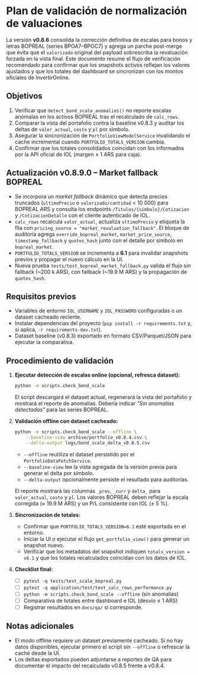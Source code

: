 # Plan de validación de normalización de valuaciones

La versión **v0.8.6** consolida la corrección definitiva de escalas para bonos y
letras BOPREAL (series BPOA7–BPOC7) y agrega un parche post-merge que evita que
el `valorizado` original del payload sobrescriba la revaluación forzada en la
vista final. Este documento resume el flujo de verificación recomendado para
confirmar que los snapshots activos reflejan los valores ajustados y que los
totales del dashboard se sincronizan con los montos oficiales de InvertirOnline.

## Objetivos

1. Verificar que `detect_bond_scale_anomalies()` no reporte escalas anómalas en
   los activos BOPREAL tras el recalculado de `calc_rows`.
2. Comparar la vista del portafolio contra la baseline v0.8.3 y auditar los
   deltas de `valor_actual`, `costo` y `pl` por símbolo.
3. Asegurar la sincronización de `PortfolioViewModelService` invalidando el
   cache incremental cuando `PORTFOLIO_TOTALS_VERSION` cambia.
4. Confirmar que los totales consolidados coincidan con los informados por la
   API oficial de IOL (margen ± 1 ARS para caja).

## Actualización v0.8.9.0 – Market fallback BOPREAL

- Se incorpora un *market fallback* dinámico que detecta precios truncados
  (`ultimoPrecio` o `valorizado/cantidad` < 10 000) para BOPREAL ARS y consulta
  los endpoints `/Titulos/{simbolo}/Cotizacion` y `/CotizacionDetalle` con el
  cliente autenticado de IOL.
- `calc_rows` recalcula `valor_actual`, actualiza `ultimoPrecio` y etiqueta la
  fila con `pricing_source = "market_revaluation_fallback"`. El bloque de
  auditoría agrega `override_bopreal_market`, `market_price_source`,
  `timestamp_fallback` y `quotes_hash` junto con el detalle por símbolo en
  `bopreal_market`.
- `PORTFOLIO_TOTALS_VERSION` se incrementa a **6.1** para invalidar snapshots
  previos y propagar el nuevo cálculo en la UI.
- Nueva prueba `tests/test_bopreal_market_fallback.py` valida el flujo sin
  fallback (~200 k ARS), con fallback (~19.9 M ARS) y la propagación de
  `quotes_hash`.

## Requisitos previos

- Variables de entorno `IOL_USERNAME` y `IOL_PASSWORD` configuradas o un dataset
  cacheado reciente.
- Instalar dependencias del proyecto (`pip install -r requirements.txt` y, si
  aplica, `-r requirements-dev.txt`).
- Dataset baseline (v0.8.3) exportado en formato CSV/Parquet/JSON para ejecutar
  la comparativa.

## Procedimiento de validación

1. **Ejecutar detección de escalas online (opcional, refresca dataset):**

   ```bash
   python -m scripts.check_bond_scale
   ```

   El script descargará el dataset actual, regenerará la vista del portafolio y
   mostrará el reporte de anomalías. Debería indicar *"Sin anomalías
   detectadas"* para las series BOPREAL.

2. **Validación offline con dataset cacheado:**

   ```bash
   python -m scripts.check_bond_scale --offline \
       --baseline-view archive/portfolio_v0.8.4.csv \
       --delta-output logs/bond_scale_delta_v0.8.5.csv
   ```

   - `--offline` reutiliza el dataset persistido por el `PortfolioDataFetchService`.
   - `--baseline-view` lee la vista agregada de la versión previa para generar el
     delta por símbolo.
   - `--delta-output` opcionalmente persiste el resultado para auditorías.

   El reporte mostrará las columnas `_prev`, `_curr` y `delta_` para
   `valor_actual`, `costo` y `pl`. Los valores BOPREAL deben reflejar la escala
   corregida (≈ 19.9 M ARS) y un P/L consistente con IOL (± 5 %).

3. **Sincronización de totales:**

   - Confirmar que `PORTFOLIO_TOTALS_VERSION=6.1` esté exportada en el entorno.
   - Iniciar la UI o ejecutar el flujo `get_portfolio_view()` para generar un
     snapshot nuevo.
   - Verificar que los metadatos del snapshot indiquen `totals_version = v6.1`
     y que los totales recalculados coincidan con los datos de IOL.

4. **Checklist final:**

   - [ ] `pytest -q tests/test_scale_bopreal.py`
   - [ ] `pytest -q application/test/test_calc_rows_performance.py`
   - [ ] `python -m scripts.check_bond_scale --offline` (sin anomalías)
   - [ ] Comparativa de totales entre dashboard e IOL (desvío ≤ 1 ARS)
   - [ ] Registrar resultados en `docs/qa/` si corresponde.

## Notas adicionales

- El modo offline requiere un dataset previamente cacheado. Si no hay datos
  disponibles, ejecutar primero el script sin `--offline` o refrescar la
  caché desde la UI.
- Los deltas exportados pueden adjuntarse a reportes de QA para documentar el
  impacto del recalculado v0.8.5 frente a v0.8.4.
